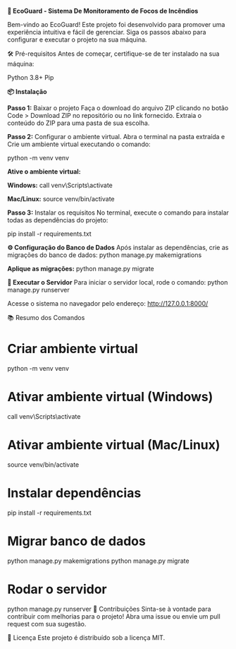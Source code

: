 **🌱 EcoGuard - Sistema De Monitoramento de Focos de Incêndios**

Bem-vindo ao EcoGuard! Este projeto foi desenvolvido para promover uma experiência intuitiva e fácil de gerenciar. Siga os passos abaixo para configurar e executar o projeto na sua máquina.

🛠️ Pré-requisitos
Antes de começar, certifique-se de ter instalado na sua máquina:

Python 3.8+
Pip

**📦 Instalação**

**Passo 1:** Baixar o projeto
Faça o download do arquivo ZIP clicando no botão Code > Download ZIP no repositório ou no link fornecido.
Extraia o conteúdo do ZIP para uma pasta de sua escolha.

**Passo 2:** Configurar o ambiente virtual. Abra o terminal na pasta extraída e Crie um ambiente virtual executando o comando:

python -m venv venv

**Ative o ambiente virtual:**

**Windows:**
call venv\Scripts\activate

**Mac/Linux:**
source venv/bin/activate

**Passo 3:** Instalar os requisitos
No terminal, execute o comando para instalar todas as dependências do projeto:

pip install -r requirements.txt


**⚙️ Configuração do Banco de Dados**
Após instalar as dependências, crie as migrações do banco de dados:
python manage.py makemigrations

**Aplique as migrações:**
python manage.py migrate

**🚀 Executar o Servidor**
Para iniciar o servidor local, rode o comando:
python manage.py runserver

Acesse o sistema no navegador pelo endereço:
http://127.0.0.1:8000/

📚 Resumo dos Comandos

# Criar ambiente virtual
python -m venv venv

# Ativar ambiente virtual (Windows)
call venv\Scripts\activate

# Ativar ambiente virtual (Mac/Linux)
source venv/bin/activate

# Instalar dependências
pip install -r requirements.txt

# Migrar banco de dados
python manage.py makemigrations
python manage.py migrate

# Rodar o servidor
python manage.py runserver
🤝 Contribuições
Sinta-se à vontade para contribuir com melhorias para o projeto! Abra uma issue ou envie um pull request com sua sugestão.

📝 Licença
Este projeto é distribuído sob a licença MIT.
